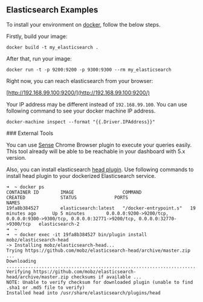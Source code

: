 ## Elasticsearch Examples

To install your environment on [docker](https://www.docker.com/), follow the below steps. 

Firstly, build your image:

```
docker build -t my_elasticsearch .
```

After that, run your image:

```
docker run -t -p 9200:9200 -p 9300:9300 --rm my_elasticsearch
```

Right now, you can reach elasticsearch from your browser:

[http://192.168.99.100:9200/](http://192.168.99.100:9200/)

Your IP address may be different instead of `192.168.99.100`. You can use following command to see
your docker machine IP address.

```
docker-machine inspect --format "{{.Driver.IPAddress}}"
```

### External Tools

You can use [Sense](https://chrome.google.com/webstore/detail/sense-beta/lhjgkmllcaadmopgmanpapmpjgmfcfig) 
Chrome Browser plugin to execute your queries easily. This tool already will be able to be reachable in 
your dashboard with 5.x version.

Also, you can install elasticsearch [head plugin](https://mobz.github.io/elasticsearch-head/). Use 
following commands to install head plugin to your dockerized Elasticsearch service.

```
➜  ~ docker ps
CONTAINER ID        IMAGE                  COMMAND                  CREATED             STATUS              PORTS                                                                                              NAMES
19fa8b384527        elasticsearch:latest   "/docker-entrypoint.s"   19 minutes ago      Up 5 minutes        0.0.0.0:9200->9200/tcp, 0.0.0.0:9300->9300/tcp, 0.0.0.0:32771->9200/tcp, 0.0.0.0:32770->9300/tcp   elasticsearch-2
➜  ~ 
➜  ~ docker exec -it 19fa8b384527 bin/plugin install mobz/elasticsearch-head
-> Installing mobz/elasticsearch-head...
Trying https://github.com/mobz/elasticsearch-head/archive/master.zip ...
Downloading ....................................................................................................................................................................................................................................................................................................................................................................................................................................................................................................................................................................................................................................................................................DONE
Verifying https://github.com/mobz/elasticsearch-head/archive/master.zip checksums if available ...
NOTE: Unable to verify checksum for downloaded plugin (unable to find .sha1 or .md5 file to verify)
Installed head into /usr/share/elasticsearch/plugins/head
```
